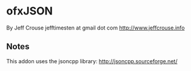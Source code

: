# ofxJSON
By Jeff Crouse
jefftimesten at gmail dot com
http://www.jeffcrouse.info


## Notes

This addon uses the jsoncpp library:  http://jsoncpp.sourceforge.net/